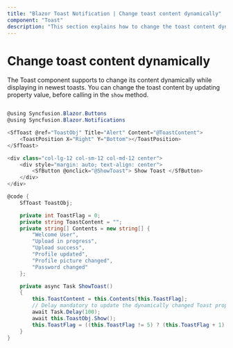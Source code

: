 ```yaml
---
title: "Blazor Toast Notification | Change toast content dynamically"
component: "Toast"
description: "This section explains how to change the toast content dynamically."
---
```


# Change toast content dynamically

The Toast component supports to change its content dynamically while displaying in newest toasts. You can change the toast content by updating property value, before calling in the `show` method.

```csharp

@using Syncfusion.Blazor.Buttons
@using Syncfusion.Blazor.Notifications

<SfToast @ref="ToastObj" Title="Alert" Content="@ToastContent">
    <ToastPosition X="Right" Y="Bottom"></ToastPosition>
</SfToast>

<div class="col-lg-12 col-sm-12 col-md-12 center">
    <div style="margin: auto; text-align: center">
        <SfButton @onclick="@ShowToast"> Show Toast </SfButton>
    </div>
</div>

@code {
    SfToast ToastObj;

    private int ToastFlag = 0;
    private string ToastContent = "";
    private string[] Contents = new string[] {
        "Welcome User",
        "Upload in progress",
        "Upload success",
        "Profile updated",
        "Profile picture changed",
        "Password changed"
    };

    private async Task ShowToast()
    {
        this.ToastContent = this.Contents[this.ToastFlag];
        // Delay mandatory to update the dynamically changed Toast properties
        await Task.Delay(100);
        await this.ToastObj.Show();
        this.ToastFlag = ((this.ToastFlag != 5) ? (this.ToastFlag + 1) : 0);
    }
}

```